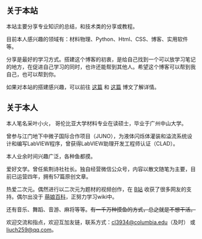 
## 关于本站

本站主要分享专业知识的总结，和技术类的分享或教程。

目前本人感兴趣的领域有：材料物理、Python、Html、CSS、博客、实用软件等。

分享是最好的学习方式。搭建这个博客的初衷，是给自己找到一个可以放学习笔记的地方，在促进自己学习的同时，也许还能帮到其他人。希望这个博客可以帮到我自己，也可以帮到你。

如果对本站的搭建感兴趣，可以前往 [这篇](https://mikelyou.com/2019/12/27/hello-world/) 和 [这篇](https://mikelyou.com/2020/01/02/hodgepodge/) 博文了解详情。

## 关于本人

本人笔名采叶小火，  哥伦比亚大学材料专业在读硕士，毕业于广州中山大学。

曾参与江门地下中微子国际合作项目（JUNO），为液体闪烁体灌装和溢流系统设计和编写LabVIEW程序，曾获得LabVIEW助理开发工程师认证（CLAD）。

本人业余时间兴趣广泛，各种鱼都摸。

爱好文学。曾任紫荆诗社社长。独自经营微信公众号，内容以散文随笔为主要，目前已运营四年，拥有57篇原创文章。

热爱二次元。偶然进行以二次元为题材的视频创作，在 [B站](https://www.bilibili.com/) 收获了很多网友的支持。偶尔出没于 [萌娘百科](https://zh.moegirl.org)，正努力学习wiki中。

还有音乐、舞蹈、音游、麻将等等。~~有一千万种摸鱼的方式，总之就是不想干活。~~

欢迎交流和指点，欢迎互加友链，联系方式：[cl3934@columbia.edu](mailto:cl3934@columbia.edu)（及时） 或 [liuch259@qq.com](mailto:liuch259@qq.com)。
